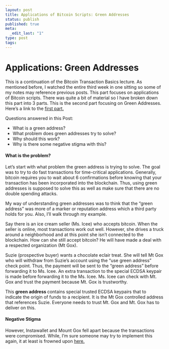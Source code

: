```yaml
---
layout: post
title: Applications of Bitcoin Scripts: Green Addresses
status: publish
published: true
meta:
  _edit_last: "1"
type: post
tags:
---
```

<h1><strong>Applications: Green Addresses </strong></h1>
<p>This is a continuation of the Bitcoin Transaction Basics lecture. As mentioned before, I watched the entire third week in one sitting so some of my notes may reference previous posts. This part focuses on applications of Bitcoin scripts. There was quite a bit of material so I have broken down this part into 3 parts. This is the second part focusing on Green Addresses. Here&#8217;s a link to the <a href="http://www.deltadeltaandmoredeltas.com/escrow-transactions-using-multisig" target="_blank">first part.</a></p>
<p>Questions answered in this Post:</p>
<ul>
<li style="text-align: left;">What is a green address?</li>
<li style="text-align: left;">What problem does green addresses try to solve?</li>
<li style="text-align: left;">Why should this work?</li>
<li style="text-align: left;">Why is there some negative stigma with this?</li>
</ul>
<h4>What is the problem?</h4>
<p>Let&#8217;s start with what problem the green address is trying to solve. The goal was to try to do fast transactions for time-critical applications. Generally, bitcoin requires you to wait about 6 confirmations before knowing that your transaction has been incorporated into the blockchain. Thus, using green addresses is supposed to solve this as well as make sure that there are no double spending attacks.</p>
<p>My way of understanding green addresses was to think that the &#8220;green address&#8221; was more of a marker or reputation address which a third party holds for you. Also, I&#8217;ll walk through my example.</p>
<p>Say there is an ice cream seller (Ms. Icee) who accepts bitcoin. When the seller is online, most transactions work out well. However, she drives a truck around a neighborhood and at this point she isn&#8217;t connected to the blockchain. How can she still accept bitcoin? He will have made a deal with a respected organization (Mt Gox).</p>
<p>Suzie (prospective buyer) wants a chocolate eclair treat. She will tell Mt Gox who will withdraw from Suzie&#8217;s account using the &#8220;use green address&#8221; check point. Thus, the payment will be sent to the &#8220;green address&#8221; before forwarding it to Ms. Icee. An extra transaction to the special ECDSA keypair is made before forwarding it to the Ms. Icee. Ms. Icee can check with Mt. Gox and trust the payment because Mt. Gox is trustworthy.</p>
<p>This <strong>green address </strong> contains special trusted ECDSA keypairs that to indicate the origin of funds to a recipient. It is the Mt Gox controlled address that references Suzie. Everyone needs to trust Mt. Gox and Mt. Gox has to deliver on this.</p>
<h4>Negative Stigma</h4>
<p>However, Instawallet and Mount Gox fell apart because the transactions were compromised. While, I&#8217;m sure someone may try to implement this again, it at least is frowned upon <a href="https://en.bitcoin.it/wiki/Green_address">here.</a></p>